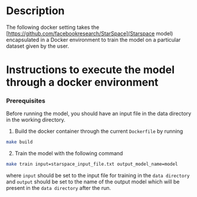 # Description

The following docker setting takes the [https://github.com/facebookresearch/StarSpace](Starspace model)
encapsulated in a Docker environment to train the model on a particular dataset given by the user.

# Instructions to execute the model through a docker environment

### Prerequisites

Before running the model, you should have an input file in the data directory in the working directory.

1. Build the docker container through the current `Dockerfile`  by running

```bash
make build
```

2. Train the model with the following command

```bash
make train input=starspace_input_file.txt output_model_name=model
```
where `input` should be set to the input file for training in the `data directory` and `output` should be
set to the name of the output model which will be present in the `data directory` after the run.
